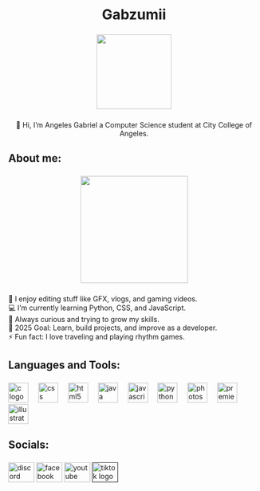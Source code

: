 <h1 align="center">Gabzumii</h1>

###

<div align="center">
  <img height="150" src="https://i.pinimg.com/originals/2b/8a/ea/2b8aea62e35d703b31cdc9541ce3f5af.gif"  />
</div>

###

<p align="center">👋 Hi, I’m Angeles Gabriel  a Computer Science student at City College of Angeles.</p>

###

<h2 align="left">About me:</h2>

###

<div align="center">
  <img height="215" src="https://scontent.fmnl25-3.fna.fbcdn.net/v/t39.30808-6/487737755_1213811343705052_4319309928765916946_n.jpg?_nc_cat=106&ccb=1-7&_nc_sid=86c6b0&_nc_eui2=AeHH1pLA2Rz0-ZBJpSdsnWHszyLHSnrDzeHPIsdKesPN4aGbGrfz9uxmPN2OrsWUqwpr3vCf2YA2s2-tkDimjEXC&_nc_ohc=lKW0nYG8n38Q7kNvwEhxAqN&_nc_oc=AdkC6KIzy_s_R-FEf1kyfc-YJKzCv7C4Zp2wwxfLvzUSfY3YNv-aynL9DmETQdT1oF0&_nc_zt=23&_nc_ht=scontent.fmnl25-3.fna&_nc_gid=jrSSP7aFr7KKZefJ7jEb4A&oh=00_Afe3tsVMDf3kqoJK7OZV8I3HMIhSXHw0BRBd24_4ccizSQ&oe=68FBFC77"/>
</div>

###

<p align="left">🎨 I enjoy editing stuff like GFX, vlogs, and gaming videos.<br>💻 I’m currently learning Python, CSS, and JavaScript.<br>🌱 Always curious and trying to grow my skills.<br>🥅 2025 Goal: Learn, build projects, and improve as a developer.<br>⚡ Fun fact: I love traveling and playing rhythm games.</p>

###

<h2 align="left">Languages and Tools:</h2>

###

<div align="left">
  <img src="https://cdn.simpleicons.org/c/A8B9CC" height="40" alt="c logo"  />
  <img width="12" />
  <img src="https://cdn.jsdelivr.net/gh/devicons/devicon/icons/css3/css3-original.svg" height="40" alt="css logo"  />
  <img width="12" />
  <img src="https://cdn.jsdelivr.net/gh/devicons/devicon/icons/html5/html5-original.svg" height="40" alt="html5 logo"  />
  <img width="12" />
  <img src="https://cdn.jsdelivr.net/gh/devicons/devicon/icons/java/java-original.svg" height="40" alt="java logo"  />
  <img width="12" />
  <img src="https://cdn.jsdelivr.net/gh/devicons/devicon/icons/javascript/javascript-original.svg" height="40" alt="javascript logo"  />
  <img width="12" />
  <img src="https://cdn.jsdelivr.net/gh/devicons/devicon/icons/python/python-original.svg" height="40" alt="python logo"  />
  <img width="12" />
  <img src="https://cdn.jsdelivr.net/gh/devicons/devicon/icons/photoshop/photoshop-plain.svg" height="40" alt="photoshop logo"  />
  <img width="12" />
  <img src="https://cdn.jsdelivr.net/gh/devicons/devicon/icons/premierepro/premierepro-plain.svg" height="40" alt="premierepro logo"  />
  <img width="12" />
  <img src="https://cdn.jsdelivr.net/gh/devicons/devicon/icons/illustrator/illustrator-plain.svg" height="40" alt="illustrator logo"  />
</div>

###

<h2 align="left">Socials:</h2>

###

<div align="left">
  <a href="https://discordapp.com/users/578812855193960452" target="_blank">
    <img src="https://cdn.simpleicons.org/discord/5865F2" width="52" height="40" alt="discord logo"  /></a>
  <a href="https://www.facebook.com/angelesge11" target="_blank">
    <img src="https://cdn.simpleicons.org/facebook/1877F2" width="52" height="40" alt="facebook logo"  /></a>
  <a href="https://www.youtube.com/@gabzumii/videos" target="_blank">
    <img src="https://cdn.simpleicons.org/youtube/FF0000" width="52" height="40" alt="youtube logo"  /></a>
  <a href="" target="_blank">
    <img src="https://www.flaticon.com/free-icon/tik-tok_3046121?term=tiktok&page=1&position=2&origin=search&related_id=3046121" width="52" height="40" alt="tiktok logo"  /></a>
</div>

###
